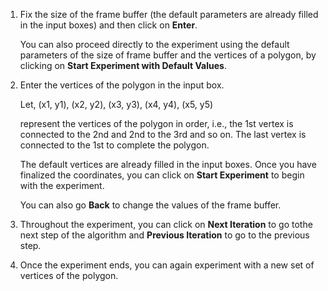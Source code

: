1. Fix the size of the frame buffer (the default parameters are already filled in the input boxes) and then click on **Enter**.  

   You can also proceed directly to the experiment using the default parameters of the size of frame buffer and the vertices of a polygon, by clicking on **Start Experiment with Default Values**.  

2. Enter the vertices of the polygon in the input box.  
  
	  Let, (x1, y1), (x2, y2), (x3, y3), (x4, y4), (x5, y5)  
  
    represent the vertices of the polygon in order, i.e., the 1st vertex is connected to the 2nd and 2nd to the 3rd and so on. The last vertex is connected to the 1st to complete the polygon.  
  
    The default vertices are already filled in the input boxes. Once you have finalized the coordinates, you can click on **Start Experiment** to begin with the experiment.  
  
    You can also go **Back** to change the values of the frame buffer.  

3. Throughout the experiment, you can click on **Next Iteration** to go tothe next step of the algorithm and **Previous Iteration** to go to the previous step.  

4. Once the experiment ends, you can again experiment with a new set of vertices of the polygon.  

